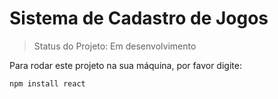 # Sistema de Cadastro de Jogos

> Status do Projeto: Em desenvolvimento

Para rodar este projeto na sua máquina, por favor digite:

```
npm install react
```
